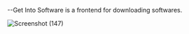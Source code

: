 --Get Into Software is a frontend for downloading softwares.

![Screenshot (147)](https://github.com/SARATHI-183/Get-Into-Software/assets/142735146/1ba72c48-fa93-42c7-ae38-ae49a668c3d7)
